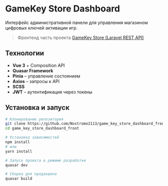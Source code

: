 # GameKey Store Dashboard

Интерфейс административной панели для управления магазином цифровых ключей активации игр.

>  Фронтенд часть проекта [GameKey Store (Laravel REST API)](https://github.com/Nostromo2113/GameKey-store-laravel)


## Технологии

- **Vue 3** + Composition API  
- **Quasar Framework**  
- **Pinia** – управление состоянием  
- **Axios** – запросы к API  
- **SCSS**  
- **JWT** – аутентификация через токены  

## Установка и запуск

```bash
# Клонирование репозитория
git clone https://github.com/Nostromo2113/game_key_store_dashboard_front.git
cd game_key_store_dashboard_front

# Установка зависимостей
npm install
# или
yarn install

# Запуск проекта в режиме разработки
quasar dev

# Сборка для продакшена
quasar build

